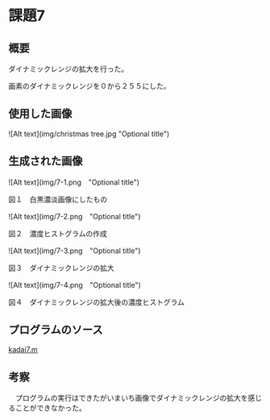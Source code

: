 課題7
====

## 概要

ダイナミックレンジの拡大を行った。

画素のダイナミックレンジを０から２５５にした。


## 使用した画像
![Alt text](img/christmas tree.jpg "Optional title")

## 生成された画像
![Alt text](img/7-1.png　"Optional title")

 図１　白黒濃淡画像にしたもの

![Alt text](img/7-2.png　"Optional title")

 図２　濃度ヒストグラムの作成

![Alt text](img/7-3.png　"Optional title")

 図３　ダイナミックレンジの拡大

![Alt text](img/7-4.png　"Optional title")

 図４　ダイナミックレンジの拡大後の濃度ヒストグラム


## プログラムのソース

[kadai7.m](https://github.com/Minami0o0/image_processing/blob/master/lecture_image_processing-master/kadai7.m)

## 考察

　プログラムの実行はできたがいまいち画像でダイナミックレンジの拡大を感じることができなかった。
